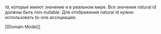 id, которые имеют значение и в реальном мире.
Все значения natural id должны быть non-nullable.
Для отображения natural id нужно использовать to-one ассоциацию.


[[Domain Model]]